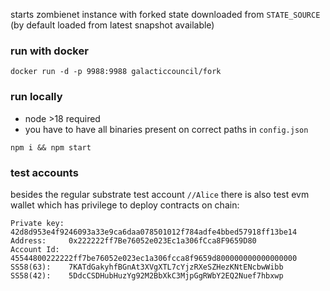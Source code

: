 starts zombienet instance with forked state downloaded from `STATE_SOURCE` (by default loaded from latest snapshot available)

### run with docker
```
docker run -d -p 9988:9988 galacticcouncil/fork
```

### run locally
- node >18 required
- you have to have all binaries present on correct paths in `config.json`
```
npm i && npm start
```

### test accounts

besides the regular substrate test account `//Alice` there is also test evm wallet
which has privilege to deploy contracts on chain:

```
Private key: 42d8d953e4f9246093a33e9ca6daa078501012f784adfe4bbed57918ff13be14
Address:     0x222222ff7Be76052e023Ec1a306fCca8F9659D80
Account Id:  45544800222222ff7be76052e023ec1a306fcca8f9659d800000000000000000
SS58(63):    7KATdGakyhfBGnAt3XVgXTL7cYjzRXeSZHezKNtENcbwWibb
SS58(42):    5DdcCSDHubHuzYg92M2BbXkC3MjpGgRWbY2EQ2Nuef7hbxwp
```
